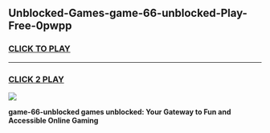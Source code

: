 
## Unblocked-Games-game-66-unblocked-Play-Free-0pwpp
<h3>
<a href="https://premium76.site?title=game-66-unblocked&ref=20A">CLICK TO PLAY</a></h3>
<hr>

<h3>
<a href="https://premium76.site?title=game-66-unblocked&ref=20A">CLICK 2 PLAY</a>
  
</h3>

<a href="https://premium76.site?title=game-66-unblocked&ref=20A"><img src="https://clearcache.store/games.png"></a>


**game-66-unblocked games unblocked: Your Gateway to Fun and Accessible Online Gaming**
